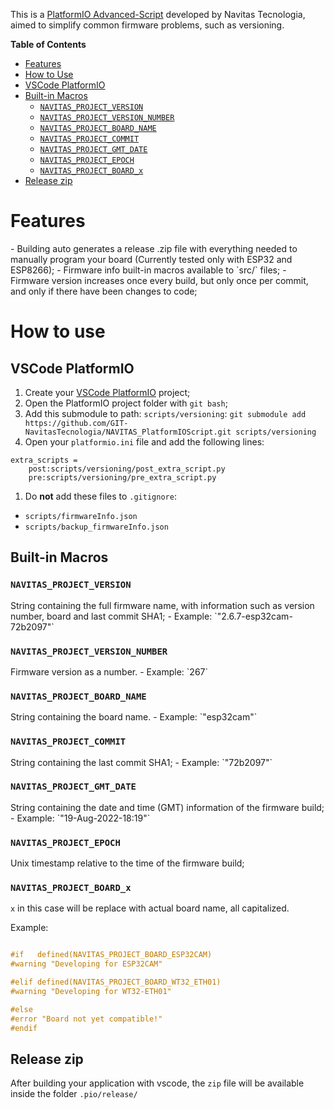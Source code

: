 This is a [PlatformIO Advanced-Script](https://docs.platformio.org/en/latest/scripting/actions.html "PlatformIO Advanced-Script") developed by Navitas Tecnologia, aimed to simplify common firmware problems, such as versioning.

**Table of Contents**
 - [Features](#Features)
 - [How to Use](#How_to_use)
  - [VSCode PlatformIO](#VSCode_PlatformIO)
  - [Built-in Macros](#Built_in_Macros)
    - [`NAVITAS_PROJECT_VERSION`](#NAVITAS_PROJECT_VERSION)
	- [`NAVITAS_PROJECT_VERSION_NUMBER`](#NAVITAS_PROJECT_VERSION_NUMBER)
	- [`NAVITAS_PROJECT_BOARD_NAME`](#NAVITAS_PROJECT_BOARD_NAME)
	- [`NAVITAS_PROJECT_COMMIT`](#NAVITAS_PROJECT_COMMIT)
	- [`NAVITAS_PROJECT_GMT_DATE`](#NAVITAS_PROJECT_GMT_DATE)
	- [`NAVITAS_PROJECT_EPOCH`](#NAVITAS_PROJECT_EPOCH)
	- [`NAVITAS_PROJECT_BOARD_x`](#NAVITAS_PROJECT_BOARD_x)
 - [Release zip](#Release_zip)

# Features
<a name="Features"/>
- Building auto generates a release .zip file with everything needed to manually program your board (Currently tested only with ESP32 and ESP8266);
- Firmware info built-in macros available to `src/` files;
- Firmware version increases once every build, but only once per commit, and only if there have been changes to code;

# How to use
<a name="How_to_use"/>

## VSCode PlatformIO
<a name="VSCode_PlatformIO"/>

1. Create your [VSCode PlatformIO](https://docs.platformio.org/en/latest/integration/ide/vscode.html) project;
1. Open the PlatformIO project folder with `git bash`;
1. Add this submodule to path: `scripts/versioning`:
`git submodule add https://github.com/GIT-NavitasTecnologia/NAVITAS_PlatformIOScript.git scripts/versioning`
1. Open your `platformio.ini` file and add the following lines:
```[ini]
extra_scripts =
	post:scripts/versioning/post_extra_script.py
	pre:scripts/versioning/pre_extra_script.py
```
1. Do **not** add these files to `.gitignore`:
 - `scripts/firmwareInfo.json`
 - `scripts/backup_firmwareInfo.json`

## Built-in Macros
<a name="Built_in_Macros"/>

### `NAVITAS_PROJECT_VERSION`
<a name="NAVITAS_PROJECT_VERSION"/>
String containing the full firmware name, with information such as version number, board and last commit SHA1;
 - Example: `"2.6.7-esp32cam-72b2097"`

### `NAVITAS_PROJECT_VERSION_NUMBER`
<a name="NAVITAS_PROJECT_VERSION_NUMBER"/>
Firmware version as a number.
 - Example: `267`

### `NAVITAS_PROJECT_BOARD_NAME`
<a name="NAVITAS_PROJECT_BOARD_NAME"/>
String containing the board name.
 - Example: `"esp32cam"`

### `NAVITAS_PROJECT_COMMIT`
<a name="NAVITAS_PROJECT_COMMIT"/>
String containing the last commit SHA1;
 - Example: `"72b2097"`
 
 ### `NAVITAS_PROJECT_GMT_DATE`
 <a name="NAVITAS_PROJECT_GMT_DATE"/>
String containing the date and time (GMT) information of the firmware build;
 - Example: `"19-Aug-2022-18:19"`

### `NAVITAS_PROJECT_EPOCH`
<a name="NAVITAS_PROJECT_EPOCH"/>
Unix timestamp relative to the time of the firmware build; 

### `NAVITAS_PROJECT_BOARD_x`
<a name="NAVITAS_PROJECT_BOARD_x"/>

`x` in this case will be replace with actual board name, all capitalized.

Example:
```cpp

#if   defined(NAVITAS_PROJECT_BOARD_ESP32CAM)
#warning "Developing for ESP32CAM"

#elif defined(NAVITAS_PROJECT_BOARD_WT32_ETH01)
#warning "Developing for WT32-ETH01"

#else
#error "Board not yet compatible!"
#endif

```

## Release zip
<a name="Release_zip"/>

After building your application with vscode, the `zip` file will be available inside the folder `.pio/release/`
